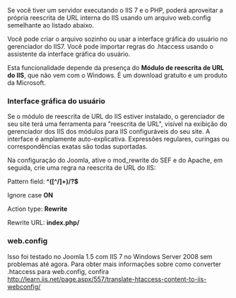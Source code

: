 <!-- Filename: Enabling_Search_Engine_Friendly_(SEF)_URLs_on_IIS/IIS7 / Display title: Habilitando URLs amigáveis para mecanismos de pesquisas (SEF) no IIS7 -->

Se você tiver um servidor executando o IIS 7 e o PHP, poderá aproveitar
a própria reescrita de URL interna do IIS usando um arquivo web.config
semelhante ao listado abaixo.

Você pode criar o arquivo sozinho ou usar a interface gráfica do usuário
no gerenciador do IIS7. Você pode importar regras do .htaccess usando o
assistente da interface gráfica do usuário.

Esta funcionalidade depende da presença do **Módulo de reescrita de URL
do IIS**, que não vem com o Windows. É um download gratuito e um produto
da Microsoft.

### Interface gráfica do usuário

Se o módulo de reescrita de URL do IIS estiver instalado, o gerenciador
de seu site terá uma ferramenta para "reescrita de URL", visível na
exibição do gerenciador dos IIS dos módulos para IIS configuráveis do
seu site. A interface é amplamente auto-explicativa. Expressões
regulares, curingas ou correspondências exatas são todas suportadas.

Na configuração do Joomla, ative o mod_rewrite do SEF e do Apache, em
seguida, crie uma regra na reescrita de URL do IIS:

Pattern field: **^(\[^/\]+)/?\$**

Ignore case **ON**

Action type: **Rewrite**

Rewrite URL: **index.php/**

### web.config

Isso foi testado no Joomla 1.5 com IIS 7 no Windows Server 2008 sem
problemas até agora. Para obter mais informações sobre como converter
.htaccess para web.config, confira <a
href="http://learn.iis.net/page.aspx/557/translate-htaccess-content-to-iis-webconfig/"
class="external free" target="_blank"
rel="nofollow noreferrer noopener">http://learn.iis.net/page.aspx/557/translate-htaccess-content-to-iis-webconfig/</a>


        
            
                
                    
                    
                        
                        
                            
                            
                            
                            
                            
                        
                        
                    
                    
                        
                        
                            
                        
                        
                    
                    
                        
                        
                            
                            
                            
                        
                        
                    
                
            
            
                
                    
                
            
        
